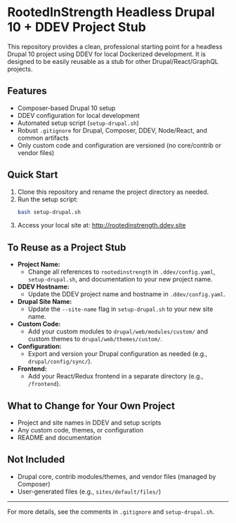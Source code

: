 # RootedInStrength Headless Drupal 10 + DDEV Project Stub

This repository provides a clean, professional starting point for a headless Drupal 10 project using DDEV for local Dockerized development. It is designed to be easily reusable as a stub for other Drupal/React/GraphQL projects.

## Features
- Composer-based Drupal 10 setup
- DDEV configuration for local development
- Automated setup script (`setup-drupal.sh`)
- Robust `.gitignore` for Drupal, Composer, DDEV, Node/React, and common artifacts
- Only custom code and configuration are versioned (no core/contrib or vendor files)

## Quick Start
1. Clone this repository and rename the project directory as needed.
2. Run the setup script:
   ```bash
   bash setup-drupal.sh
   ```
3. Access your local site at: http://rootedinstrength.ddev.site

## To Reuse as a Project Stub
- **Project Name:**
  - Change all references to `rootedinstrength` in `.ddev/config.yaml`, `setup-drupal.sh`, and documentation to your new project name.
- **DDEV Hostname:**
  - Update the DDEV project name and hostname in `.ddev/config.yaml`.
- **Drupal Site Name:**
  - Update the `--site-name` flag in `setup-drupal.sh` to your new site name.
- **Custom Code:**
  - Add your custom modules to `drupal/web/modules/custom/` and custom themes to `drupal/web/themes/custom/`.
- **Configuration:**
  - Export and version your Drupal configuration as needed (e.g., `drupal/config/sync/`).
- **Frontend:**
  - Add your React/Redux frontend in a separate directory (e.g., `/frontend`).

## What to Change for Your Own Project
- Project and site names in DDEV and setup scripts
- Any custom code, themes, or configuration
- README and documentation

## Not Included
- Drupal core, contrib modules/themes, and vendor files (managed by Composer)
- User-generated files (e.g., `sites/default/files/`)

---
For more details, see the comments in `.gitignore` and `setup-drupal.sh`.

